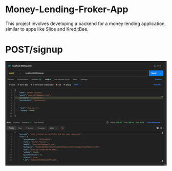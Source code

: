 # Money-Lending-Froker-App
This project involves developing a backend for a money lending application, similar to apps like Slice and KreditBee.

# POST/signup
![post signup](./screenshots/signup.png)